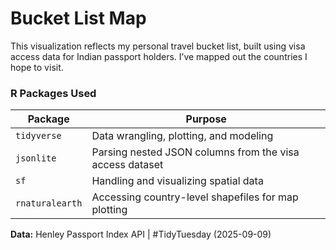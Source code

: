 # Bucket List Map

This visualization reflects my personal travel bucket list, built using visa access data for Indian passport holders. I’ve mapped out the countries I hope to visit.

### R Packages Used

| Package         | Purpose                                                  |
|---------------------|---------------------------------------------------|
| `tidyverse`     | Data wrangling, plotting, and modeling                   |
| `jsonlite`      | Parsing nested JSON columns from the visa access dataset |
| `sf`            | Handling and visualizing spatial data                    |
| `rnaturalearth` | Accessing country-level shapefiles for map plotting      |

**Data:** Henley Passport Index API \| #TidyTuesday (2025-09-09)